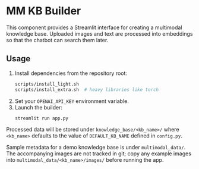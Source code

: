 # MM KB Builder

This component provides a Streamlit interface for creating a multimodal knowledge base.
Uploaded images and text are processed into embeddings so that the chatbot can search them later.

## Usage

1. Install dependencies from the repository root:
   ```bash
   scripts/install_light.sh
   scripts/install_extra.sh  # heavy libraries like torch
   ```
2. Set your `OPENAI_API_KEY` environment variable.
3. Launch the builder:
   ```bash
   streamlit run app.py
   ```

Processed data will be stored under `knowledge_base/<kb_name>/` where
`<kb_name>` defaults to the value of `DEFAULT_KB_NAME` defined in
`config.py`.

Sample metadata for a demo knowledge base is under `multimodal_data/`. The accompanying images are not tracked in git; copy any example images into `multimodal_data/<kb_name>/images/` before running the app.
